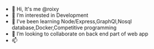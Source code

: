 - 👋 Hi, It's me @roixy
- 👀 I’m interested in Development
- 🌱 I’ve been learning Node/Express,GraphQl,Nosql database,Docker,Competitive programming
- 💞️ I’m looking to collaborate on back end part of web app
- 📫 

<!---
rixyo/rixyo is a ✨ special ✨ repository because its `README.md` (this file) appears on your GitHub profile.
You can click the Preview link to take a look at your changes.
--->
